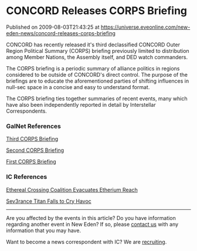 # CONCORD Releases CORPS Briefing
Published on 2009-08-03T21:43:25 at https://universe.eveonline.com/new-eden-news/concord-releases-corps-briefing

CONCORD has recently released it's third declassified CONCORD Outer Region Political Summary (CORPS) briefing previously limited to distribution among Member Nations, the Assembly itself, and DED watch commanders.  
  
The CORPS briefing is a periodic summary of alliance politics in regions considered to be outside of CONCORD's direct control. The purpose of the briefings are to educate the aforementioned parties of shifting influences in null-sec space in a concise and easy to understand format.  
  
The CORPS briefing ties together summaries of recent events, many which have also been independently reported in detail by Interstellar Correspondents.

### GalNet References

[Third CORPS Briefing](http://www.eveonline.com/ingameboard.asp?a=topic&threadID=1134125)  
  
[Second CORPS Briefing](http://www.eveonline.com/ingameboard.asp?a=topic&threadID=1121174)  
  
[First CORPS Briefing](http://www.eveonline.com/ingameboard.asp?a=topic&threadID=1106894)

### IC References

[Ethereal Crossing Coalition Evacuates Etherium Reach](http://www.eveonline.com/news.asp?a=single&nid=3213&tid=7)  
  
[Sev3rance Titan Falls to Cry Havoc](http://www.eveonline.com/news.asp?a=single&nid=3230&tid=7)

* * *

Are you affected by the events in this article? Do you have information regarding another event in New Eden? If so, please [contact us](http://myeve.eve-online.com/news.asp?a=submitrp) with any information that you may have.  
  
Want to become a news correspondent with IC? We are [recruiting](http://www.eveonline.com/isd.asp).
